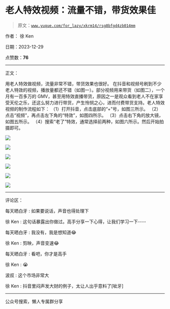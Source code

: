 # 老人特效视频：流量不错，带货效果佳

> 原文：[`www.yuque.com/for_lazy/xkrm14/rsg8bfgd4zb014mm`](https://www.yuque.com/for_lazy/xkrm14/rsg8bfgd4zb014mm)

作者： 徐 Ken

日期：2023-12-29

点赞数：**76**

* * *

正文：

用老人特效做视频，流量非常不错，带货效果也很好。
在抖音和视频号刷到不少老人特效的视频，播放量都还不错（如图一）。部分视频用来带货（如图二），一个月有一百多万的 GMV，甚至用特效直播带货，原因之一是观众看到老人不在家享受天伦之乐，还这么努力进行带货，产生怜悯之心，进而付费带货支持。老人特效视频的制作流程如下：
（1）打开抖音，点击底部的“+”号，如图三所示。 （2）点击“视频”，再点击左下角的“特效”，如图四所示。 （3）点击右下角的放大镜，如图五所示。
（4）搜索“老了”特效，通常选择前两种，如图六所示。然后开始拍摄即可。

![](img/04566a8706d3008493f6a7031712dc15.png)

![](img/c3f2706c8b8cd6deef30b99cf185a877.png)

![](img/be7a9eaae9af8d6210894ab01225c007.png)

![](img/20c80d10f64891288d65d9621fb990a6.png)

![](img/a93986fade07c2978009e7da30e04ce7.png)

![](img/b7a9417ef6146ac502ada32cfe2c4766.png)

* * *

评论区：

每天晒白牙 : 如果要说话，声音也得处理下

徐 Ken : 这句话暴露出你做过。高手分享一下心得，让我们学习一下-*--*-

每天晒白牙 : 我没有，我是想知道😂

徐 Ken : 剪映，声音变速😂

每天晒白牙 : 看吧，你才是高手

徐 Ken : 😭

波叔 : 这个市场非常大

徐 Ken : 抖音里闷声发大财的例子，太让人出乎意料了[呲牙]

* * *

公众号搜索，懒人专属群分享